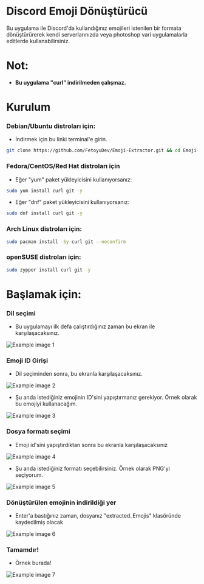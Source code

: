 # Discord Emoji Dönüştürücü
Bu uygulama ile Discord'da kullandığınız emojileri istenilen bir formata dönüştürürerek kendi serverlarınızda veya photoshop vari uygulamalarla editlerde kullanabilirsiniz.

# Not:
- **Bu uygulama "curl" indirilmeden çalışmaz.**

# Kurulum
### Debian/Ubuntu distroları için:
- İndirmek için bu linki terminal'e girin.
```bash
git clone https://github.com/FetoyuDev/Emoji-Extractor.git && cd Emoji-Extractor && sudo chmod +X init.sh && sh init.sh
```
### Fedora/CentOS/Red Hat distroları için
- Eğer "yum" paket yükleyicisini kullanıyorsanız:
```bash
sudo yum install curl git -y
```

- Eğer "dnf" paket yükleyicisini kullanıyorsanız:
```bash
sudo dnf install curl git -y
```

### Arch Linux distroları için:
```bash
sudo pacman install -Sy curl git --noconfirm
```

### openSUSE distroları için:
```bash
sudo zypper install curl git -y
```

# Başlamak için:
### Dil seçimi
- Bu uygulamayı ilk defa çalıştırdığınız zaman bu ekran ile karşılaşacaksınız.

![Example image 1](https://cdn.discordapp.com/attachments/1315350198788292702/1315350218728013924/image.png?ex=675716da&is=6755c55a&hm=f0478fe41a648b3381714541ba7cd3027573db6450858bbaed8a8abfc225cd8b&)

### Emoji ID Girişi
- Dil seçiminden sonra, bu ekranla karşılaşacaksınız.

![Example image 2](https://cdn.discordapp.com/attachments/1315350198788292702/1315350583695118376/image.png?ex=67571731&is=6755c5b1&hm=014925e3201f9a335f383b61c0b8479efa95f3c0c0fb3aca409a415640e64997&)

- Şu anda istediğiniz emojinin ID'sini yapıştırmanız gerekiyor. Örnek olarak bu emojiyi kullanacağım.
  
![Example image 3](https://cdn.discordapp.com/attachments/1315079883944099840/1315113269056376842/image.png?ex=67563a2c&is=6754e8ac&hm=84b51cfd5e6ab49052f28d272fb4bd0d1c5d15e96d416e56fda9e79de9dec562&)

### Dosya formatı seçimi
- Emoji id'sini yapıştırdıktan sonra bu ekranla karşılaşacaksınız

![Example image 4](https://cdn.discordapp.com/attachments/1315350198788292702/1315351321808994375/image.png?ex=675717e1&is=6755c661&hm=a2d92d487ce0499cd9d444986f30733146cd0f39d44ab36efbe407feaf8f5a0a&)

- Şu anda istediğiniz formatı seçebilirsiniz. Örnek olarak PNG'yi seçiyorum.

![Example image 5](https://cdn.discordapp.com/attachments/1315350198788292702/1315351985125326989/image.png?ex=6757187f&is=6755c6ff&hm=4ced6dfcf5fe8f294c72c6c47b6355b71a8d12f9efd1523b82f1302f66af92c8&)

### Dönüştürülen emojinin indirildiği yer
- Enter'a bastığınız zaman, dosyanız "extracted_Emojis" klasöründe kaydedilmiş olacak

![Example image 6](https://cdn.discordapp.com/attachments/1315350198788292702/1315355324667920394/image.png?ex=67571b9b&is=6755ca1b&hm=598ff19b2764e421eb95070e8de60efccbba8865a328345dd9a98952fa96ea3b&)

### Tamamdır!
- Örnek burada!

![Example image 7](https://cdn.discordapp.com/attachments/1315079883944099840/1315115915461005344/extracted_857803527422083094.png?ex=67563ca3&is=6754eb23&hm=cdfe278ef9d71fe3fecdad4203f5f546bfbe177124d56fd67636be633fb37cce&)

